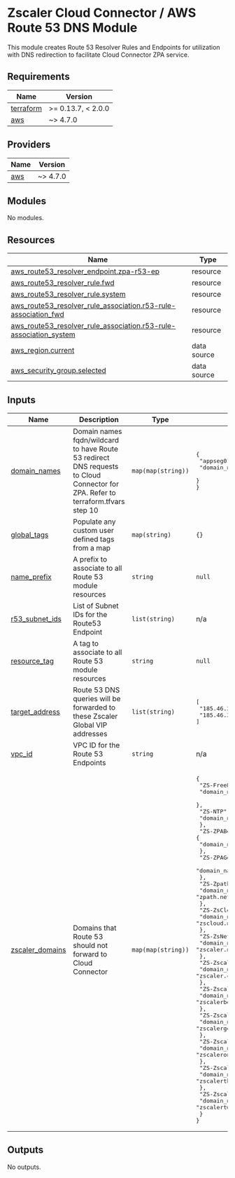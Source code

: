 # Zscaler Cloud Connector / AWS Route 53 DNS Module

This module creates Route 53 Resolver Rules and Endpoints for utilization with DNS redirection to facilitate Cloud Connector ZPA service.

<!-- BEGINNING OF PRE-COMMIT-TERRAFORM DOCS HOOK -->
## Requirements

| Name | Version |
|------|---------|
| <a name="requirement_terraform"></a> [terraform](#requirement\_terraform) | >= 0.13.7, < 2.0.0 |
| <a name="requirement_aws"></a> [aws](#requirement\_aws) | ~> 4.7.0 |

## Providers

| Name | Version |
|------|---------|
| <a name="provider_aws"></a> [aws](#provider\_aws) | ~> 4.7.0 |

## Modules

No modules.

## Resources

| Name | Type |
|------|------|
| [aws_route53_resolver_endpoint.zpa-r53-ep](https://registry.terraform.io/providers/hashicorp/aws/latest/docs/resources/route53_resolver_endpoint) | resource |
| [aws_route53_resolver_rule.fwd](https://registry.terraform.io/providers/hashicorp/aws/latest/docs/resources/route53_resolver_rule) | resource |
| [aws_route53_resolver_rule.system](https://registry.terraform.io/providers/hashicorp/aws/latest/docs/resources/route53_resolver_rule) | resource |
| [aws_route53_resolver_rule_association.r53-rule-association_fwd](https://registry.terraform.io/providers/hashicorp/aws/latest/docs/resources/route53_resolver_rule_association) | resource |
| [aws_route53_resolver_rule_association.r53-rule-association_system](https://registry.terraform.io/providers/hashicorp/aws/latest/docs/resources/route53_resolver_rule_association) | resource |
| [aws_region.current](https://registry.terraform.io/providers/hashicorp/aws/latest/docs/data-sources/region) | data source |
| [aws_security_group.selected](https://registry.terraform.io/providers/hashicorp/aws/latest/docs/data-sources/security_group) | data source |

## Inputs

| Name | Description | Type | Default | Required |
|------|-------------|------|---------|:--------:|
| <a name="input_domain_names"></a> [domain\_names](#input\_domain\_names) | Domain names fqdn/wildcard to have Route 53 redirect DNS requests to Cloud Connector for ZPA. Refer to terraform.tfvars step 10 | `map(map(string))` | <pre>{<br>  "appseg01": {<br>    "domain_name": "example.com"<br>  }<br>}</pre> | no |
| <a name="input_global_tags"></a> [global\_tags](#input\_global\_tags) | Populate any custom user defined tags from a map | `map(string)` | `{}` | no |
| <a name="input_name_prefix"></a> [name\_prefix](#input\_name\_prefix) | A prefix to associate to all Route 53 module resources | `string` | `null` | no |
| <a name="input_r53_subnet_ids"></a> [r53\_subnet\_ids](#input\_r53\_subnet\_ids) | List of Subnet IDs for the Route53 Endpoint | `list(string)` | n/a | yes |
| <a name="input_resource_tag"></a> [resource\_tag](#input\_resource\_tag) | A tag to associate to all Route 53 module resources | `string` | `null` | no |
| <a name="input_target_address"></a> [target\_address](#input\_target\_address) | Route 53 DNS queries will be forwarded to these Zscaler Global VIP addresses | `list(string)` | <pre>[<br>  "185.46.212.88",<br>  "185.46.212.89"<br>]</pre> | no |
| <a name="input_vpc_id"></a> [vpc\_id](#input\_vpc\_id) | VPC ID for the Route 53 Endpoints | `string` | n/a | yes |
| <a name="input_zscaler_domains"></a> [zscaler\_domains](#input\_zscaler\_domains) | Domains that Route 53 should not forward to Cloud Connector | `map(map(string))` | <pre>{<br>  "ZS-FreeBSD": {<br>    "domain_name": "freebsd.org"<br>  },<br>  "ZS-NTP": {<br>    "domain_name": "ntp.org"<br>  },<br>  "ZS-ZPABeta": {<br>    "domain_name": "zpabeta.net"<br>  },<br>  "ZS-ZPAGov": {<br>    "domain_name": "zpagov.net"<br>  },<br>  "ZS-Zpath": {<br>    "domain_name": "zpath.net"<br>  },<br>  "ZS-ZsCloud": {<br>    "domain_name": "zscloud.net"<br>  },<br>  "ZS-ZsNet": {<br>    "domain_name": "zscaler.net"<br>  },<br>  "ZS-Zscaler": {<br>    "domain_name": "zscaler.com"<br>  },<br>  "ZS-ZscalerBeta": {<br>    "domain_name": "zscalerbeta.net"<br>  },<br>  "ZS-ZscalerGov": {<br>    "domain_name": "zscalergov.net"<br>  },<br>  "ZS-ZscalerOne": {<br>    "domain_name": "zscalerone.net"<br>  },<br>  "ZS-ZscalerThree": {<br>    "domain_name": "zscalerthree.net"<br>  },<br>  "ZS-ZscalerTwo": {<br>    "domain_name": "zscalertwo.net"<br>  }<br>}</pre> | no |

## Outputs

No outputs.
<!-- END OF PRE-COMMIT-TERRAFORM DOCS HOOK -->